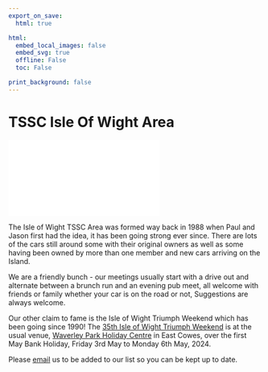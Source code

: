 ```yaml
---
export_on_save:
  html: true

html:
  embed_local_images: false
  embed_svg: true
  offline: False
  toc: False

print_background: false
---
```


# TSSC Isle Of Wight Area

![menubar](/dev/menubar.md)

The Isle of Wight TSSC Area was formed way back in 1988 when Paul and Jason first had the idea, it has been going strong ever since. There are lots of the cars still around some with their original owners as well as some having been owned by more than one member and new cars arriving on the Island.

We are a friendly bunch - our meetings usually start with a drive out and alternate between a brunch run and an evening pub meet, all welcome with friends or family whether your car is on the road or not, Suggestions are always welcome.

Our other claim to fame is the Isle of Wight Triumph Weekend which has been going since 1990! The [35th Isle of Wight Triumph Weekend](/weekend.html) is at the usual venue, [Waverley Park Holiday Centre](https://www.waverleypark.co.uk/) in East Cowes, over the first May Bank Holiday, Friday 3rd May to Monday 6th May, 2024.

Please [email](mailto:IOW@triumphsportsix.club?subject=newsletter) us to be added to our list so you can be kept up to date.

